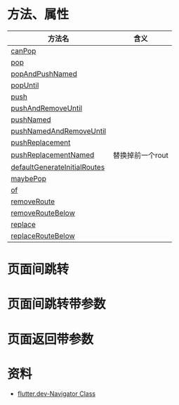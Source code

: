 
# 方法、属性

|方法名|含义|
| --- | --- |  
|[canPop](https://api.flutter.dev/flutter/widgets/Navigator/canPop.html)||
|[pop](https://api.flutter.dev/flutter/widgets/Navigator/pop.html)||
|[popAndPushNamed](https://api.flutter.dev/flutter/widgets/Navigator/popAndPushNamed.html)||
|[popUntil](https://api.flutter.dev/flutter/widgets/Navigator/popUntil.html)||
|[push](https://api.flutter.dev/flutter/widgets/Navigator/push.html)||
|[pushAndRemoveUntil](https://api.flutter.dev/flutter/widgets/Navigator/pushAndRemoveUntil.html)||
|[pushNamed](https://api.flutter.dev/flutter/widgets/Navigator/pushNamed.html)||
|[pushNamedAndRemoveUntil](https://api.flutter.dev/flutter/widgets/Navigator/pushNamedAndRemoveUntil.html)||
|[pushReplacement](https://api.flutter.dev/flutter/widgets/Navigator/pushReplacement.html)||
|[pushReplacementNamed](https://api.flutter.dev/flutter/widgets/Navigator/pushReplacementNamed.html)|替换掉前一个rout|
|[defaultGenerateInitialRoutes](https://api.flutter.dev/flutter/widgets/Navigator/defaultGenerateInitialRoutes.html)||
|[maybePop](https://api.flutter.dev/flutter/widgets/Navigator/maybePop.html)||
|[of](https://api.flutter.dev/flutter/widgets/Navigator/of.html)||
|[removeRoute](https://api.flutter.dev/flutter/widgets/Navigator/removeRoute.html)||
|[removeRouteBelow](https://api.flutter.dev/flutter/widgets/Navigator/removeRouteBelow.html)||
|[replace](https://api.flutter.dev/flutter/widgets/Navigator/replace.html)||
|[replaceRouteBelow](https://api.flutter.dev/flutter/widgets/Navigator/replaceRouteBelow.html)||


# 页面间跳转

# 页面间跳转带参数

# 页面返回带参数

# 资料

* [flutter.dev-Navigator Class](https://api.flutter.dev/flutter/widgets/Navigator-class.html)